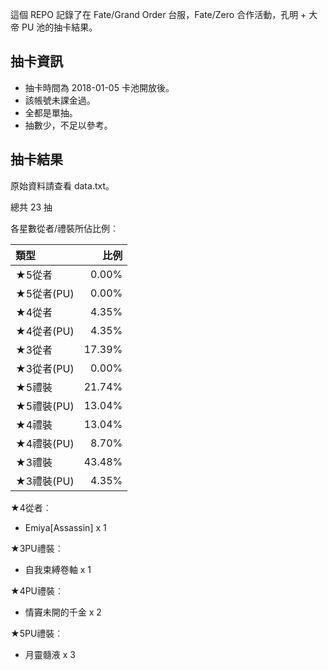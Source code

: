 這個 REPO 記錄了在 Fate/Grand Order 台服，Fate/Zero 合作活動，孔明 + 大帝 PU 池的抽卡結果。

抽卡資訊
-------

* 抽卡時間為 2018-01-05 卡池開放後。
* 該帳號未課金過。
* 全都是單抽。
* 抽數少，不足以參考。

抽卡結果
-------

原始資料請查看 data.txt。

總共 23 抽

各星數從者/禮裝所佔比例︰

| 類型        |   比例 |
| :---------- | -----: |
| ★5從者     |  0.00% |
| ★5從者(PU) |  0.00% |
| ★4從者     |  4.35% |
| ★4從者(PU) |  4.35% |
| ★3從者     | 17.39% |
| ★3從者(PU) |  0.00% |
| ★5禮裝     | 21.74% |
| ★5禮裝(PU) | 13.04% |
| ★4禮裝     | 13.04% |
| ★4禮裝(PU) |  8.70% |
| ★3禮裝     | 43.48% |
| ★3禮裝(PU) |  4.35% |

★4從者︰

* Emiya[Assassin] x 1

★3PU禮裝︰

* 自我束縛卷軸 x 1

★4PU禮裝︰

* 情竇未開的千金 x 2

★5PU禮裝︰

* 月靈髓液 x 3

